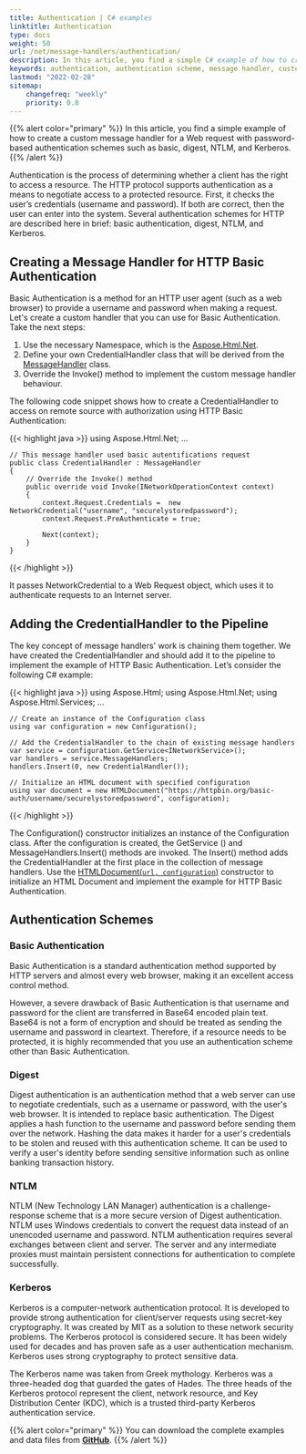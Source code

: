 ```yaml
---
title: Authentication | C# examples
linktitle: Authentication
type: docs
weight: 50
url: /net/message-handlers/authentication/
description: In this article, you find a simple C# example of how to create a custom message handler for a Web request with password-based authentication schemes such as basic, digest, NTLM, and Kerberos.   
keywords: authentication, authentication scheme, message handler, custom message handler, web request, C# example, basic authentication, http basic authentication, kerberos,  digest, NTLM
lastmod: "2022-02-28"
sitemap:
    changefreq: "weekly"
    priority: 0.8
---
```


<link href="./../../style.css" rel="stylesheet" type="text/css" />

{{% alert color="primary" %}}
In this article, you find a simple example of how to create a custom message handler for a Web request with password-based authentication schemes such as basic, digest, NTLM, and Kerberos. 
{{% /alert %}}

Authentication is the process of determining whether a client has the right to access a resource. The HTTP protocol supports authentication as a means to negotiate access to a protected resource. First, it checks the user’s credentials (username and password). If both are correct, then the user can enter into the system. Several authentication schemes for HTTP are described here in brief: basic authentication, digest, NTLM, and Kerberos.

## **Creating a Message Handler for HTTP Basic Authentication**

Basic Authentication is a method for an HTTP user agent (such as a web browser) to provide a username and password when making a request. Let's create a custom handler that you can use for Basic Authentication. Take the next steps:

1. Use the necessary Namespace, which is the [Aspose.Html.Net](https://apireference.aspose.com/html/net/aspose.html.net).
2. Define your own CredentialHandler class that will be derived from the [MessageHandler](https://apireference.aspose.com/html/net/aspose.html.net/messagehandler) class.
3. Override the Invoke() method to implement the custom message handler behaviour.

The following code snippet shows how to create a CredentialHandler to access on remote source with authorization using HTTP Basic Authentication:

{{< highlight java >}}
using Aspose.Html.Net;
...

    // This message handler used basic autentifications request
    public class CredentialHandler : MessageHandler
    {
        // Override the Invoke() method
        public override void Invoke(INetworkOperationContext context)
        {
            context.Request.Credentials =  new NetworkCredential("username", "securelystoredpassword");
            context.Request.PreAuthenticate = true;
    
            Next(context);
        }
    }
{{< /highlight >}}

It passes NetworkCredential to a Web Request object, which uses it to authenticate requests to an Internet server.

## **Adding the CredentialHandler to the Pipeline**

The key concept of message handlers' work is chaining them together. We have created the CredentialHandler and should add it to the pipeline to implement the example of HTTP Basic Authentication. Let’s consider the following C# example:

{{< highlight java >}}
using Aspose.Html;
using Aspose.Html.Net;
using Aspose.Html.Services;
...

	// Create an instance of the Configuration class
	using var configuration = new Configuration();
	
	// Add the CredentialHandler to the chain of existing message handlers
	var service = configuration.GetService<INetworkService>();
	var handlers = service.MessageHandlers;
	handlers.Insert(0, new CredentialHandler());
	
	// Initialize an HTML document with specified configuration
	using var document = new HTMLDocument("https://httpbin.org/basic-auth/username/securelystoredpassword", configuration);	
 {{< /highlight >}}

The Configuration() constructor initializes an instance of the Configuration class. After the configuration is created, the GetService <INetworkService>() and MessageHandlers.Insert() methods are invoked. The Insert() method adds the CredentialHandler at the first place in the collection of message handlers. Use the [HTMLDocument(`url, configuration`)](https://apireference.aspose.com/html/net/aspose.html/htmldocument/constructors/5) constructor to initialize an HTML Document and implement the example for HTTP Basic Authentication.

## **Authentication Schemes**

### **Basic Authentication**

Basic Authentication is a standard authentication method supported by HTTP servers and almost every web browser, making it an excellent access control method.

However, a severe drawback of Basic Authentication is that username and password for the client are transferred in Base64 encoded plain text. Base64 is not a form of encryption and should be treated as sending the username and password in cleartext. Therefore,  if a resource needs to be protected, it is highly recommended that you use an authentication scheme other than Basic Authentication.
### **Digest**

Digest authentication is an authentication method that a web server can use to negotiate credentials, such as a username or password, with the user's web browser. It is intended to replace basic authentication.
 The Digest applies a hash function to the username and password before sending them over the network. Hashing the data makes it harder for a user's credentials to be stolen and reused with this authentication scheme. It can be used to verify a user's identity before sending sensitive information such as online banking transaction history.

### **NTLM**

NTLM (New Technology LAN Manager) authentication is a challenge-response scheme that is a more secure version of Digest authentication. NTLM uses Windows credentials to convert the request data instead of an unencoded username and password. NTLM authentication requires several exchanges between client and server. The server and any intermediate proxies must maintain persistent connections for authentication to complete successfully.

### **Kerberos**

Kerberos is a computer-network authentication protocol. It is developed to provide strong authentication for client/server requests using secret-key cryptography. It was created by MIT as a solution to these network security problems. The Kerberos protocol is considered secure. It has been widely used for decades and has proven safe as a user authentication mechanism. Kerberos uses strong cryptography to protect sensitive data.

The Kerberos name was taken from Greek mythology. Kerberos was a three-headed dog that guarded the gates of Hades. The three heads of the Kerberos protocol represent the client, network resource, and
Key Distribution Center (KDC), which is a trusted third-party Kerberos authentication service.

{{% alert color="primary" %}} 
You can download the complete examples and data files from [**GitHub**](https://github.com/aspose-html/Aspose.HTML-Documentation/tree/main/content/tests-net).
{{% /alert %}}





